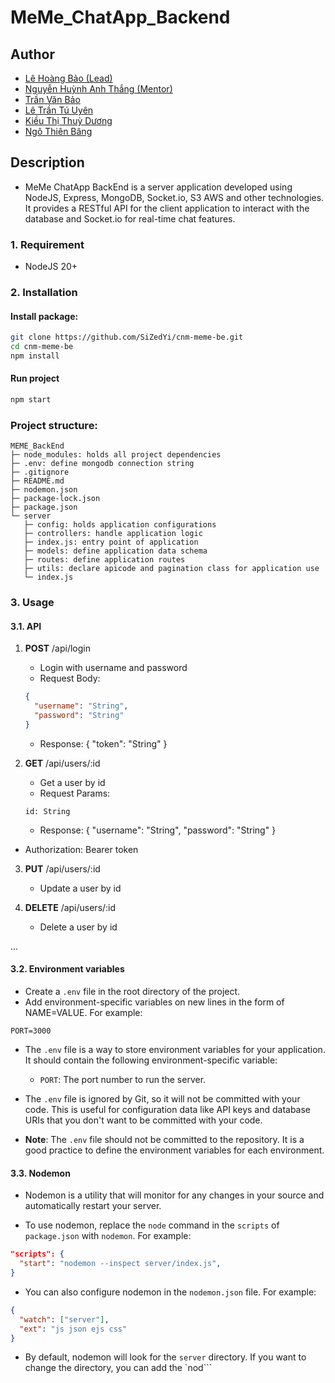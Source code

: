 # MeMe_ChatApp_Backend

## Author
- [Lê Hoàng Bảo (Lead)]()
- [Nguyễn Huỳnh Anh Thắng (Mentor)]()
- [Trần Văn Bảo]()
- [Lê Trần Tú Uyên]()
- [Kiều Thị Thuỳ Dương]()
- [Ngô Thiên Bâng]()

## Description
- MeMe ChatApp BackEnd is a server application developed using NodeJS, Express, MongoDB, Socket.io, S3 AWS and other technologies. It provides a RESTful API for the client application to interact with the database and Socket.io for real-time chat features.

### 1. Requirement 

- NodeJS 20+

### 2. Installation
#### Install package:
```bash
git clone https://github.com/SiZedYi/cnm-meme-be.git
cd cnm-meme-be
npm install
```

#### Run project
````bash
npm start
````

### Project structure:
```
MEME_BackEnd
├─ node_modules: holds all project dependencies
├─ .env: define mongodb connection string
├─ .gitignore
├─ README.md
├─ nodemon.json
├─ package-lock.json
├─ package.json
└─ server
   ├─ config: holds application configurations
   ├─ controllers: handle application logic
   ├─ index.js: entry point of application
   ├─ models: define application data schema
   ├─ routes: define application routes
   ├─ utils: declare apicode and pagination class for application use 
   └─ index.js
```

### 3. Usage

#### 3.1. API
1. **POST** /api/login
   - Login with username and password
   - Request Body: 
   ```json
   {
     "username": "String",
     "password": "String"
   }
   ```
   - Response:
   {
      "token": "String"
   }

2. **GET** /api/users/:id
   - Get a user by id
   - Request Params:
   ```
   id: String
   ```
   - Response:
   {
      "username": "String",
      "password": "String"
   }
  - Authorization: Bearer token

3. **PUT** /api/users/:id
   - Update a user by id

4. **DELETE** /api/users/:id
   - Delete a user by id
   
...

#### 3.2. Environment variables
- Create a `.env` file in the root directory of the project.
- Add environment-specific variables on new lines in the form of NAME=VALUE. For example:
```
PORT=3000
```

- The `.env` file is a way to store environment variables for your application. It should contain the following environment-specific variable:
   - `PORT`: The port number to run the server.

- The `.env` file is ignored by Git, so it will not be committed with your code. This is useful for configuration data like API keys and database URIs that you don't want to be committed with your code.

- **Note**: The `.env` file should not be committed to the repository. It is a good practice to define the environment variables for each environment.

#### 3.3. Nodemon
- Nodemon is a utility that will monitor for any changes in your source and automatically restart your server.

- To use nodemon, replace the `node` command in the `scripts` of `package.json` with `nodemon`. For example:
```json
"scripts": {
  "start": "nodemon --inspect server/index.js",
}
```

- You can also configure nodemon in the `nodemon.json` file. For example:
```json
{
  "watch": ["server"],
  "ext": "js json ejs css"
}
```

- By default, nodemon will look for the `server` directory. If you want to change the directory, you can add the `nod```
